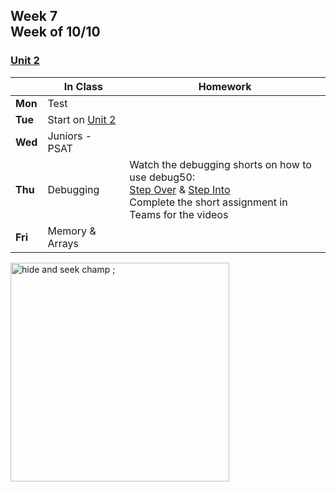 ## Week 7 <br>Week of 10/10

### [Unit 2](/apcsp/curriculum/2)

  |       |In Class               |Homework   |
  |-------|---------              |---------  |
  |**Mon**|Test | |
  |**Tue**|Start on [Unit 2](/apcsp/curriculum/2) | |
  |**Wed**|Juniors - PSAT | |
  |**Thu**|Debugging |Watch the debugging shorts on how to use debug50:<br>[Step Over](https://www.youtube.com/watch?v=---HbbANxDQ) & [Step Into](https://www.youtube.com/watch?v=tk3cl8hyfqM)<br>Complete the short assignment in Teams for the videos |
  |**Fri**|Memory & Arrays | |


<img src="https://ih0.redbubble.net/image.453247676.2842/flat,800x800,070,f.u3.jpg" alt="hide and seek champ ;" height="350">

<meta http-equiv="refresh" content="300"/>